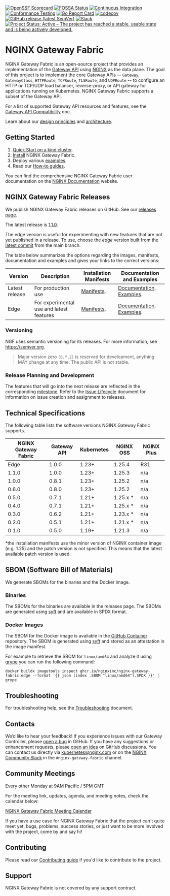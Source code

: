 [![OpenSSF Scorecard](https://api.securityscorecards.dev/projects/github.com/nginxinc/nginx-gateway-fabric/badge)](https://api.securityscorecards.dev/projects/github.com/nginxinc/nginx-gateway-fabric)
[![FOSSA Status](https://app.fossa.com/api/projects/custom%2B5618%2Fgithub.com%2Fnginxinc%2Fnginx-gateway-fabric.svg?type=shield)](https://app.fossa.com/projects/custom%2B5618%2Fgithub.com%2Fnginxinc%2Fnginx-gateway-fabric?ref=badge_shield)
[![Continuous Integration](https://github.com/nginxinc/nginx-gateway-fabric/actions/workflows/ci.yml/badge.svg)](https://github.com/nginxinc/nginx-gateway-fabric/actions/workflows/ci.yml)
[![Conformance Testing](https://github.com/nginxinc/nginx-gateway-fabric/actions/workflows/conformance.yml/badge.svg)](https://github.com/nginxinc/nginx-gateway-fabric/actions/workflows/conformance.yml)
[![Go Report Card](https://goreportcard.com/badge/github.com/nginxinc/nginx-gateway-fabric)](https://goreportcard.com/report/github.com/nginxinc/nginx-gateway-fabric)
[![codecov](https://codecov.io/gh/nginxinc/nginx-gateway-fabric/graph/badge.svg?token=32ULC8F13Z)](https://codecov.io/gh/nginxinc/nginx-gateway-fabric)
[![GitHub release (latest SemVer)](https://img.shields.io/github/v/release/nginxinc/nginx-gateway-fabric?logo=github&sort=semver)](https://github.com/nginxinc/nginx-gateway-fabric/releases/latest)
[![Slack](https://img.shields.io/badge/slack-%23nginx--gateway--fabric-green?logo=slack)](https://nginxcommunity.slack.com/channels/nginx-gateway-fabric)
[![Project Status: Active – The project has reached a stable, usable state and is being actively developed.](https://www.repostatus.org/badges/latest/active.svg)](https://www.repostatus.org/#active)

# NGINX Gateway Fabric

NGINX Gateway Fabric is an open-source project that provides an implementation of
the [Gateway API](https://gateway-api.sigs.k8s.io/) using [NGINX](https://nginx.org/) as the data plane. The goal of
this project is to implement the core Gateway APIs -- `Gateway`, `GatewayClass`, `HTTPRoute`, `TCPRoute`, `TLSRoute`,
and `UDPRoute` -- to configure an HTTP or TCP/UDP load balancer, reverse-proxy, or API gateway for applications running
on Kubernetes. NGINX Gateway Fabric supports a subset of the Gateway API.

For a list of supported Gateway API resources and features, see
the [Gateway API Compatibility](https://docs.nginx.com/nginx-gateway-fabric/overview/gateway-api-compatibility/) doc.

Learn about our [design principles](/docs/developer/design-principles.md) and [architecture](https://docs.nginx.com/nginx-gateway-fabric/overview/gateway-architecture/).

## Getting Started

1. [Quick Start on a kind cluster](https://docs.nginx.com/nginx-gateway-fabric/installation/running-on-kind/).
2. [Install](https://docs.nginx.com/nginx-gateway-fabric/installation/) NGINX Gateway Fabric.
3. Deploy various [examples](examples).
4. Read our [How-to guides](https://docs.nginx.com/nginx-gateway-fabric/how-to/).

You can find the comprehensive NGINX Gateway Fabric user documentation on the [NGINX Documentation](https://docs.nginx.com/nginx-gateway-fabric/) website.

## NGINX Gateway Fabric Releases

We publish NGINX Gateway Fabric releases on GitHub. See
our [releases page](https://github.com/nginxinc/nginx-gateway-fabric/releases).

The latest release is [1.1.0](https://github.com/nginxinc/nginx-gateway-fabric/releases/tag/v1.1.0).

The edge version is useful for experimenting with new features that are not yet published in a release. To use, choose
the _edge_ version built from the [latest commit](https://github.com/nginxinc/nginx-gateway-fabric/commits/main)
from the main branch.

The table below summarizes the options regarding the images, manifests, documentation and examples and gives your links
to the correct versions:

| Version        | Description                              | Installation Manifests                                                            | Documentation and Examples                                                                                                                                                 |
| -------------- | ---------------------------------------- | --------------------------------------------------------------------------------- | -------------------------------------------------------------------------------------------------------------------------------------------------------------------------- |
| Latest release | For production use                       | [Manifests](https://github.com/nginxinc/nginx-gateway-fabric/tree/v1.1.0/deploy). | [Documentation](https://docs.nginx.com/nginx-gateway-fabric). [Examples](https://github.com/nginxinc/nginx-gateway-fabric/tree/v1.1.0/examples).                           |
| Edge           | For experimental use and latest features | [Manifests](https://github.com/nginxinc/nginx-gateway-fabric/tree/main/deploy).   | [Documentation](https://github.com/nginxinc/nginx-gateway-fabric/tree/main/site/content). [Examples](https://github.com/nginxinc/nginx-gateway-fabric/tree/main/examples). |

### Versioning

NGF uses semantic versioning for its releases. For more information, see https://semver.org.

> Major version zero `(0.Y.Z)` is reserved for development, anything MAY change at any time. The public API is not stable.

### Release Planning and Development

The features that will go into the next release are reflected in the
corresponding [milestone](https://github.com/nginxinc/nginx-gateway-fabric/milestones). Refer to
the [Issue Lifecycle](ISSUE_LIFECYCLE.md) document for information on issue creation and assignment to releases.

## Technical Specifications

The following table lists the software versions NGINX Gateway Fabric supports.

| NGINX Gateway Fabric | Gateway API | Kubernetes | NGINX OSS | NGINX Plus |
| -------------------- | ----------- | ---------- | --------- | ---------- |
| Edge                 | 1.0.0       | 1.23+      | 1.25.4    | R31        |
| 1.1.0                | 1.0.0       | 1.23+      | 1.25.3    | n/a        |
| 1.0.0                | 0.8.1       | 1.23+      | 1.25.2    | n/a        |
| 0.6.0                | 0.8.0       | 1.23+      | 1.25.2    | n/a        |
| 0.5.0                | 0.7.1       | 1.21+      | 1.25.x \* | n/a        |
| 0.4.0                | 0.7.1       | 1.21+      | 1.25.x \* | n/a        |
| 0.3.0                | 0.6.2       | 1.21+      | 1.23.x \* | n/a        |
| 0.2.0                | 0.5.1       | 1.21+      | 1.21.x \* | n/a        |
| 0.1.0                | 0.5.0       | 1.19+      | 1.21.3    | n/a        |

\*the installation manifests use the minor version of NGINX container image (e.g. 1.25) and the patch version is not
specified. This means that the latest available patch version is used.

## SBOM (Software Bill of Materials)

We generate SBOMs for the binaries and the Docker image.

### Binaries

The SBOMs for the binaries are available in the releases page. The SBOMs are generated
using [syft](https://github.com/anchore/syft) and are available in SPDX format.

### Docker Images

The SBOM for the Docker image is available in
the [GitHub Container](https://github.com/nginxinc/nginx-gateway-fabric/pkgs/container/nginx-gateway-fabric)
repository. The SBOM is generated using [syft](https://github.com/anchore/syft) and stored as an attestation in the
image manifest.

For example to retrieve the SBOM for `linux/amd64` and analyze it using [grype](https://github.com/anchore/grype) you
can run the following command:

```shell
docker buildx imagetools inspect ghcr.io/nginxinc/nginx-gateway-fabric:edge --format '{{ json (index .SBOM "linux/amd64").SPDX }}' | grype
```

## Troubleshooting

For troubleshooting help, see the [Troubleshooting](https://docs.nginx.com/nginx-gateway-fabric/how-to/monitoring/troubleshooting/) document.

## Contacts

We’d like to hear your feedback! If you experience issues with our Gateway Controller, please [open a bug][bug] in
GitHub. If you have any suggestions or enhancement requests, please [open an idea][idea] on GitHub discussions. You can
contact us directly via kubernetes@nginx.com or on the [NGINX Community Slack][slack] in
the `#nginx-gateway-fabric`
channel.

[bug]: https://github.com/nginxinc/nginx-gateway-fabric/issues/new?assignees=&labels=&projects=&template=bug_report.md&title=
[idea]: https://github.com/nginxinc/nginx-gateway-fabric/discussions/categories/ideas
[slack]: https://nginxcommunity.slack.com/channels/nginx-gateway-fabric

## Community Meetings

Every other Monday at 9AM Pacific / 5PM GMT

For the meeting link, updates, agenda, and meeting notes, check the calendar below:

[NGINX Gateway Fabric Meeting Calendar](https://calendar.google.com/calendar/embed?src=a82aa06dc698b4271fb562d43f38e5bf7676585e581057bde026ddd1c71f84e9%40group.calendar.google.com)

If you have a use case for NGINX Gateway Fabric that the project can't quite meet yet, bugs, problems, success stories, or just want to be more involved with the project, come by and say hi!

## Contributing

Please read our [Contributing guide](CONTRIBUTING.md) if you'd like to contribute to the project.

## Support

NGINX Gateway Fabric is not covered by any support contract.

